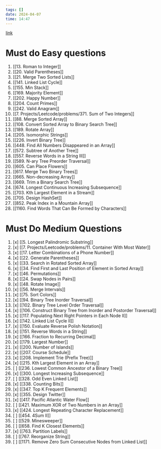 ```yaml
---
tags: []
date: 2024-04-07
time: 14:47
---
```

[link](https://leetcode.com/discuss/career/449135/How-to-effectively-use-LeetCode-to-prepare-for-interviews)

# Must do Easy questions
1. [[13. Roman to Integer]]
2. [[20. Valid Parentheses]]
3. [[21. Merge Two Sorted Lists]]
4. [[141. Linked List Cycle]]
5. [[155. Min Stack]]
6. [[169. Majority Element]]
7. [[202. Happy Number]]
8. [[204. Count Primes]]
9. [[242. Valid Anagram]]
10. [[7. Projects/Leetcode/problems/371. Sum of Two Integers]]
11. [[88. Merge Sorted Array]]
12. [[108. Convert Sorted Array to Binary Search Tree]]
13. [[189. Rotate Array]]
14. [[205. Isomorphic Strings]]
15. [[226. Invert Binary Tree]]
16. [[448. Find All Numbers Disappeared in an Array]]
17. [[572. Subtree of Another Tree]]
18. [[557. Reverse Words in a String III]]
19. [[589. N-ary Tree Preorder Traversal]]
20. [[605. Can Place Flowers]]
21. [[617. Merge Two Binary Trees]]
22. [[665. Non-decreasing Array]]
23. [[669. Trim a Binary Search Tree]]
24. [[674. Longest Continuous Increasing Subsequence]]
25. [[703. Kth Largest Element in a Stream]]
26. [[705. Design HashSet]]
27. [[852. Peak Index in a Mountain Array]]
28. [[1160. Find Words That Can Be Formed by Characters]]
# Must Do Medium Questions
1. [x] [[5. Longest Palindromic Substring]]
2. [x] [[7. Projects/Leetcode/problems/11. Container With Most Water]]
3. [x] [[17. Letter Combinations of a Phone Number]]
4. [x] [[22. Generate Parentheses]]
5. [x] [[33. Search in Rotated Sorted Array]]
6. [x] [[34. Find First and Last Position of Element in Sorted Array]]
7. [x] [[46. Permutations]]
8. [x] [[24. Swap Nodes in Pairs]]
9. [x] [[48. Rotate Image]]
10. [x] [[56. Merge Intervals]]
11. [x] [[75. Sort Colors]]
12. [x] [[94. Binary Tree Inorder Traversal]]
13. [x] [[102. Binary Tree Level Order Traversal]]
14. [x] [[106. Construct Binary Tree from Inorder and Postorder Traversal]]
15. [x] [[117. Populating Next Right Pointers in Each Node II]]
16. [x] [[142. Linked List Cycle II]]
17. [x] [[150. Evaluate Reverse Polish Notation]]
18. [x] [[151. Reverse Words in a String]]
19. [x] [[166. Fraction to Recurring Decimal]]
20. [x] [[179. Largest Number]]
21. [x] [[200. Number of Islands]]
22. [x] [[207. Course Schedule]]
23. [x] [[208. Implement Trie (Prefix Tree)]]
24. [x] [[215. Kth Largest Element in an Array]]
25. [ ] [[236. Lowest Common Ancestor of a Binary Tree]]
26. [x] [[300. Longest Increasing Subsequence]]
27. [ ] [[328. Odd Even Linked List]]
28. [x] [[338. Counting Bits]]
29. [x] [[347. Top K Frequent Elements]]
30. [x] [[355. Design Twitter]]
31. [x] [[417. Pacific Atlantic Water Flow]]
32. [ ] [[421. Maximum XOR of Two Numbers in an Array]]
33. [x] [[424. Longest Repeating Character Replacement]]
34. [ ] [[454. 4Sum II]]
35. [ ] [[529. Minesweeper]]
36. [ ] [[658. Find K Closest Elements]]
37. [x] [[763. Partition Labels]]
38. [ ] [[767. Reorganize String]]
39. [ ] [[1171. Remove Zero Sum Consecutive Nodes from Linked List]]